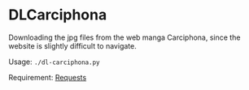 # DLCarciphona
Downloading the jpg files from the web manga Carciphona, since the website is slightly difficult to navigate.

Usage: `./dl-carciphona.py`

Requirement: [Requests](http://docs.python-requests.org/en/master/)
 
